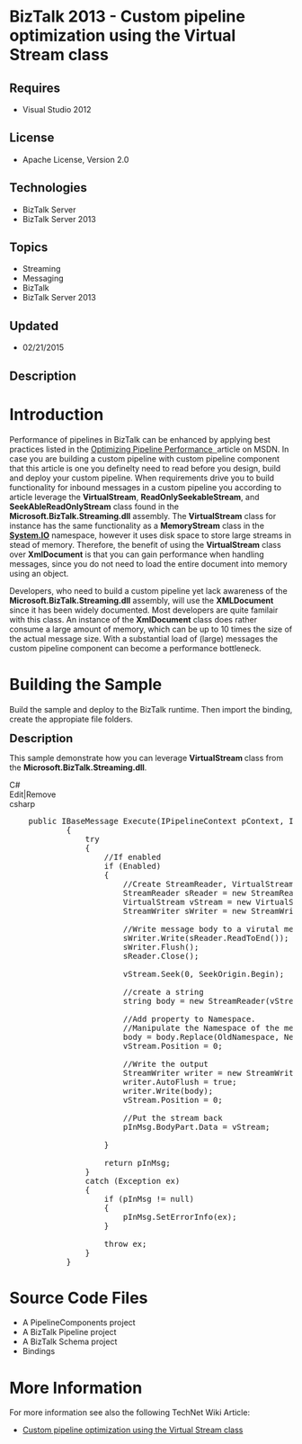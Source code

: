 # BizTalk 2013 - Custom pipeline optimization using the Virtual Stream class
## Requires
- Visual Studio 2012
## License
- Apache License, Version 2.0
## Technologies
- BizTalk Server
- BizTalk Server 2013
## Topics
- Streaming
- Messaging
- BizTalk
- BizTalk Server 2013
## Updated
- 02/21/2015
## Description

<h1>Introduction</h1>
<p>Performance of pipelines in BizTalk can be enhanced by applying best practices listed in the
<a href="http://msdn.microsoft.com/en-us/library/ee377071%28v=bts.70%29.aspx" target="_blank">
Optimizing Pipeline Performance <img title="This link is external to TechNet Wiki. It will open in a new window." src="http://social.technet.microsoft.com/wiki/cfs-file.ashx/__key/communityserver-components-sitefiles/10_5F00_external.png" border="0" alt="">
</a>article on MSDN. In case you are building a custom pipeline with custom pipeline component that this article is one you definelty need to read before you design, build and deploy your custom pipeline. When requirements drive you to build functionality for
 inbound messages in a custom pipeline you according to article leverage the <strong>
VirtualStream</strong>, <strong>ReadOnlySeekableStream</strong>, and <strong>SeekAbleReadOnlyStream</strong> class found in the
<strong>Microsoft.BizTalk.Streaming.dll</strong> assembly. The <strong>VirtualStream</strong> class for instance has the same functionality as a
<strong>MemoryStream</strong> class in the <strong><a class="libraryLink" href="https://msdn.microsoft.com/en-US/library/System.IO.aspx" target="_blank" title="Auto generated link to System.IO">System.IO</a></strong> namespace, however it uses disk space to store large streams in stead of memory. Therefore, the benefit of using the
<strong>VirtualStream</strong> class over <strong>XmlDocument</strong> is that you can gain performance when handling messages, since you do not need to load the entire document into memory using an object.</p>
<p>Developers, who need to build a custom pipeline yet lack awareness of the <strong>
Microsoft.BizTalk.Streaming.dll</strong> assembly, will use the <strong>XMLDocument</strong> since it has been widely documented. Most developers are quite familair with this class. An instance of the
<strong>XmlDocument</strong> class does rather consume a large amount of memory, which can be up to 10 times the size of the actual message size. With a substantial load of (large) messages the custom pipeline component can become a performance bottleneck.</p>
<h1><span>Building the Sample</span></h1>
<p>Build the sample and deploy to the BizTalk runtime. Then import the binding, create the appropiate file folders.<em><br>
</em></p>
<p><span style="font-size:20px; font-weight:bold">Description</span></p>
<p>This sample demonstrate how you can leverage <strong>VirtualStream </strong>class from the
<strong>Microsoft.BizTalk.Streaming.dll</strong>.</p>
<div class="scriptcode">
<div class="pluginEditHolder" pluginCommand="mceScriptCode">
<div class="title"><span>C#</span></div>
<div class="pluginLinkHolder"><span class="pluginEditHolderLink">Edit</span>|<span class="pluginRemoveHolderLink">Remove</span></div>
<span class="hidden">csharp</span>

<div class="preview">
<pre class="csharp">&nbsp;&nbsp;&nbsp;&nbsp;<span class="cs__keyword">public</span>&nbsp;IBaseMessage&nbsp;Execute(IPipelineContext&nbsp;pContext,&nbsp;IBaseMessage&nbsp;pInMsg)&nbsp;
&nbsp;&nbsp;&nbsp;&nbsp;&nbsp;&nbsp;&nbsp;&nbsp;&nbsp;&nbsp;&nbsp;&nbsp;{&nbsp;
&nbsp;&nbsp;&nbsp;&nbsp;&nbsp;&nbsp;&nbsp;&nbsp;&nbsp;&nbsp;&nbsp;&nbsp;&nbsp;&nbsp;&nbsp;&nbsp;<span class="cs__keyword">try</span>&nbsp;
&nbsp;&nbsp;&nbsp;&nbsp;&nbsp;&nbsp;&nbsp;&nbsp;&nbsp;&nbsp;&nbsp;&nbsp;&nbsp;&nbsp;&nbsp;&nbsp;{&nbsp;
&nbsp;&nbsp;&nbsp;&nbsp;&nbsp;&nbsp;&nbsp;&nbsp;&nbsp;&nbsp;&nbsp;&nbsp;&nbsp;&nbsp;&nbsp;&nbsp;&nbsp;&nbsp;&nbsp;&nbsp;<span class="cs__com">//If&nbsp;enabled</span>&nbsp;
&nbsp;&nbsp;&nbsp;&nbsp;&nbsp;&nbsp;&nbsp;&nbsp;&nbsp;&nbsp;&nbsp;&nbsp;&nbsp;&nbsp;&nbsp;&nbsp;&nbsp;&nbsp;&nbsp;&nbsp;<span class="cs__keyword">if</span>&nbsp;(Enabled)&nbsp;
&nbsp;&nbsp;&nbsp;&nbsp;&nbsp;&nbsp;&nbsp;&nbsp;&nbsp;&nbsp;&nbsp;&nbsp;&nbsp;&nbsp;&nbsp;&nbsp;&nbsp;&nbsp;&nbsp;&nbsp;{&nbsp;
&nbsp;&nbsp;&nbsp;&nbsp;&nbsp;&nbsp;&nbsp;&nbsp;&nbsp;&nbsp;&nbsp;&nbsp;&nbsp;&nbsp;&nbsp;&nbsp;&nbsp;&nbsp;&nbsp;&nbsp;&nbsp;&nbsp;&nbsp;&nbsp;<span class="cs__com">//Create&nbsp;StreamReader,&nbsp;VirtualStream&nbsp;and&nbsp;StreamWriter&nbsp;instance</span>&nbsp;
&nbsp;&nbsp;&nbsp;&nbsp;&nbsp;&nbsp;&nbsp;&nbsp;&nbsp;&nbsp;&nbsp;&nbsp;&nbsp;&nbsp;&nbsp;&nbsp;&nbsp;&nbsp;&nbsp;&nbsp;&nbsp;&nbsp;&nbsp;&nbsp;StreamReader&nbsp;sReader&nbsp;=&nbsp;<span class="cs__keyword">new</span>&nbsp;StreamReader(pInMsg.BodyPart.Data);&nbsp;
&nbsp;&nbsp;&nbsp;&nbsp;&nbsp;&nbsp;&nbsp;&nbsp;&nbsp;&nbsp;&nbsp;&nbsp;&nbsp;&nbsp;&nbsp;&nbsp;&nbsp;&nbsp;&nbsp;&nbsp;&nbsp;&nbsp;&nbsp;&nbsp;VirtualStream&nbsp;vStream&nbsp;=&nbsp;<span class="cs__keyword">new</span>&nbsp;VirtualStream();&nbsp;
&nbsp;&nbsp;&nbsp;&nbsp;&nbsp;&nbsp;&nbsp;&nbsp;&nbsp;&nbsp;&nbsp;&nbsp;&nbsp;&nbsp;&nbsp;&nbsp;&nbsp;&nbsp;&nbsp;&nbsp;&nbsp;&nbsp;&nbsp;&nbsp;StreamWriter&nbsp;sWriter&nbsp;=&nbsp;<span class="cs__keyword">new</span>&nbsp;StreamWriter(vStream);&nbsp;
&nbsp;&nbsp;&nbsp;&nbsp;&nbsp;&nbsp;
&nbsp;&nbsp;&nbsp;&nbsp;&nbsp;&nbsp;&nbsp;&nbsp;&nbsp;&nbsp;&nbsp;&nbsp;&nbsp;&nbsp;&nbsp;&nbsp;&nbsp;&nbsp;&nbsp;&nbsp;&nbsp;&nbsp;&nbsp;&nbsp;<span class="cs__com">//Write&nbsp;message&nbsp;body&nbsp;to&nbsp;a&nbsp;virutal&nbsp;memory&nbsp;stream</span>&nbsp;
&nbsp;&nbsp;&nbsp;&nbsp;&nbsp;&nbsp;&nbsp;&nbsp;&nbsp;&nbsp;&nbsp;&nbsp;&nbsp;&nbsp;&nbsp;&nbsp;&nbsp;&nbsp;&nbsp;&nbsp;&nbsp;&nbsp;&nbsp;&nbsp;sWriter.Write(sReader.ReadToEnd());&nbsp;
&nbsp;&nbsp;&nbsp;&nbsp;&nbsp;&nbsp;&nbsp;&nbsp;&nbsp;&nbsp;&nbsp;&nbsp;&nbsp;&nbsp;&nbsp;&nbsp;&nbsp;&nbsp;&nbsp;&nbsp;&nbsp;&nbsp;&nbsp;&nbsp;sWriter.Flush();&nbsp;
&nbsp;&nbsp;&nbsp;&nbsp;&nbsp;&nbsp;&nbsp;&nbsp;&nbsp;&nbsp;&nbsp;&nbsp;&nbsp;&nbsp;&nbsp;&nbsp;&nbsp;&nbsp;&nbsp;&nbsp;&nbsp;&nbsp;&nbsp;&nbsp;sReader.Close();&nbsp;
&nbsp;&nbsp;&nbsp;&nbsp;&nbsp;&nbsp;
&nbsp;&nbsp;&nbsp;&nbsp;&nbsp;&nbsp;&nbsp;&nbsp;&nbsp;&nbsp;&nbsp;&nbsp;&nbsp;&nbsp;&nbsp;&nbsp;&nbsp;&nbsp;&nbsp;&nbsp;&nbsp;&nbsp;&nbsp;&nbsp;vStream.Seek(<span class="cs__number">0</span>,&nbsp;SeekOrigin.Begin);&nbsp;
&nbsp;&nbsp;&nbsp;&nbsp;&nbsp;&nbsp;
&nbsp;&nbsp;&nbsp;&nbsp;&nbsp;&nbsp;&nbsp;&nbsp;&nbsp;&nbsp;&nbsp;&nbsp;&nbsp;&nbsp;&nbsp;&nbsp;&nbsp;&nbsp;&nbsp;&nbsp;&nbsp;&nbsp;&nbsp;&nbsp;<span class="cs__com">//create&nbsp;a&nbsp;string</span>&nbsp;
&nbsp;&nbsp;&nbsp;&nbsp;&nbsp;&nbsp;&nbsp;&nbsp;&nbsp;&nbsp;&nbsp;&nbsp;&nbsp;&nbsp;&nbsp;&nbsp;&nbsp;&nbsp;&nbsp;&nbsp;&nbsp;&nbsp;&nbsp;&nbsp;<span class="cs__keyword">string</span>&nbsp;body&nbsp;=&nbsp;<span class="cs__keyword">new</span>&nbsp;StreamReader(vStream).ReadToEnd();&nbsp;
&nbsp;&nbsp;&nbsp;&nbsp;&nbsp;&nbsp;
&nbsp;&nbsp;&nbsp;&nbsp;&nbsp;&nbsp;&nbsp;&nbsp;&nbsp;&nbsp;&nbsp;&nbsp;&nbsp;&nbsp;&nbsp;&nbsp;&nbsp;&nbsp;&nbsp;&nbsp;&nbsp;&nbsp;&nbsp;&nbsp;<span class="cs__com">//Add&nbsp;property&nbsp;to&nbsp;Namespace.</span>&nbsp;
&nbsp;&nbsp;&nbsp;&nbsp;&nbsp;&nbsp;&nbsp;&nbsp;&nbsp;&nbsp;&nbsp;&nbsp;&nbsp;&nbsp;&nbsp;&nbsp;&nbsp;&nbsp;&nbsp;&nbsp;&nbsp;&nbsp;&nbsp;&nbsp;<span class="cs__com">//Manipulate&nbsp;the&nbsp;Namespace&nbsp;of&nbsp;the&nbsp;message</span>&nbsp;
&nbsp;&nbsp;&nbsp;&nbsp;&nbsp;&nbsp;&nbsp;&nbsp;&nbsp;&nbsp;&nbsp;&nbsp;&nbsp;&nbsp;&nbsp;&nbsp;&nbsp;&nbsp;&nbsp;&nbsp;&nbsp;&nbsp;&nbsp;&nbsp;body&nbsp;=&nbsp;body.Replace(OldNamespace,&nbsp;NewNamespace);&nbsp;
&nbsp;&nbsp;&nbsp;&nbsp;&nbsp;&nbsp;&nbsp;&nbsp;&nbsp;&nbsp;&nbsp;&nbsp;&nbsp;&nbsp;&nbsp;&nbsp;&nbsp;&nbsp;&nbsp;&nbsp;&nbsp;&nbsp;&nbsp;&nbsp;vStream.Position&nbsp;=&nbsp;<span class="cs__number">0</span>;&nbsp;
&nbsp;&nbsp;&nbsp;&nbsp;&nbsp;&nbsp;
&nbsp;&nbsp;&nbsp;&nbsp;&nbsp;&nbsp;&nbsp;&nbsp;&nbsp;&nbsp;&nbsp;&nbsp;&nbsp;&nbsp;&nbsp;&nbsp;&nbsp;&nbsp;&nbsp;&nbsp;&nbsp;&nbsp;&nbsp;&nbsp;<span class="cs__com">//Write&nbsp;the&nbsp;output</span>&nbsp;
&nbsp;&nbsp;&nbsp;&nbsp;&nbsp;&nbsp;&nbsp;&nbsp;&nbsp;&nbsp;&nbsp;&nbsp;&nbsp;&nbsp;&nbsp;&nbsp;&nbsp;&nbsp;&nbsp;&nbsp;&nbsp;&nbsp;&nbsp;&nbsp;StreamWriter&nbsp;writer&nbsp;=&nbsp;<span class="cs__keyword">new</span>&nbsp;StreamWriter(vStream);&nbsp;
&nbsp;&nbsp;&nbsp;&nbsp;&nbsp;&nbsp;&nbsp;&nbsp;&nbsp;&nbsp;&nbsp;&nbsp;&nbsp;&nbsp;&nbsp;&nbsp;&nbsp;&nbsp;&nbsp;&nbsp;&nbsp;&nbsp;&nbsp;&nbsp;writer.AutoFlush&nbsp;=&nbsp;<span class="cs__keyword">true</span>;&nbsp;
&nbsp;&nbsp;&nbsp;&nbsp;&nbsp;&nbsp;&nbsp;&nbsp;&nbsp;&nbsp;&nbsp;&nbsp;&nbsp;&nbsp;&nbsp;&nbsp;&nbsp;&nbsp;&nbsp;&nbsp;&nbsp;&nbsp;&nbsp;&nbsp;writer.Write(body);&nbsp;
&nbsp;&nbsp;&nbsp;&nbsp;&nbsp;&nbsp;&nbsp;&nbsp;&nbsp;&nbsp;&nbsp;&nbsp;&nbsp;&nbsp;&nbsp;&nbsp;&nbsp;&nbsp;&nbsp;&nbsp;&nbsp;&nbsp;&nbsp;&nbsp;vStream.Position&nbsp;=&nbsp;<span class="cs__number">0</span>;&nbsp;
&nbsp;&nbsp;&nbsp;&nbsp;&nbsp;&nbsp;
&nbsp;&nbsp;&nbsp;&nbsp;&nbsp;&nbsp;&nbsp;&nbsp;&nbsp;&nbsp;&nbsp;&nbsp;&nbsp;&nbsp;&nbsp;&nbsp;&nbsp;&nbsp;&nbsp;&nbsp;&nbsp;&nbsp;&nbsp;&nbsp;<span class="cs__com">//Put&nbsp;the&nbsp;stream&nbsp;back</span>&nbsp;
&nbsp;&nbsp;&nbsp;&nbsp;&nbsp;&nbsp;&nbsp;&nbsp;&nbsp;&nbsp;&nbsp;&nbsp;&nbsp;&nbsp;&nbsp;&nbsp;&nbsp;&nbsp;&nbsp;&nbsp;&nbsp;&nbsp;&nbsp;&nbsp;pInMsg.BodyPart.Data&nbsp;=&nbsp;vStream;&nbsp;
&nbsp;&nbsp;&nbsp;&nbsp;&nbsp;&nbsp;
&nbsp;&nbsp;&nbsp;&nbsp;&nbsp;&nbsp;&nbsp;&nbsp;&nbsp;&nbsp;&nbsp;&nbsp;&nbsp;&nbsp;&nbsp;&nbsp;&nbsp;&nbsp;&nbsp;&nbsp;}&nbsp;
&nbsp;&nbsp;&nbsp;&nbsp;&nbsp;&nbsp;
&nbsp;&nbsp;&nbsp;&nbsp;&nbsp;&nbsp;&nbsp;&nbsp;&nbsp;&nbsp;&nbsp;&nbsp;&nbsp;&nbsp;&nbsp;&nbsp;&nbsp;&nbsp;&nbsp;&nbsp;<span class="cs__keyword">return</span>&nbsp;pInMsg;&nbsp;
&nbsp;&nbsp;&nbsp;&nbsp;&nbsp;&nbsp;&nbsp;&nbsp;&nbsp;&nbsp;&nbsp;&nbsp;&nbsp;&nbsp;&nbsp;&nbsp;}&nbsp;
&nbsp;&nbsp;&nbsp;&nbsp;&nbsp;&nbsp;&nbsp;&nbsp;&nbsp;&nbsp;&nbsp;&nbsp;&nbsp;&nbsp;&nbsp;&nbsp;<span class="cs__keyword">catch</span>&nbsp;(Exception&nbsp;ex)&nbsp;
&nbsp;&nbsp;&nbsp;&nbsp;&nbsp;&nbsp;&nbsp;&nbsp;&nbsp;&nbsp;&nbsp;&nbsp;&nbsp;&nbsp;&nbsp;&nbsp;{&nbsp;
&nbsp;&nbsp;&nbsp;&nbsp;&nbsp;&nbsp;&nbsp;&nbsp;&nbsp;&nbsp;&nbsp;&nbsp;&nbsp;&nbsp;&nbsp;&nbsp;&nbsp;&nbsp;&nbsp;&nbsp;<span class="cs__keyword">if</span>&nbsp;(pInMsg&nbsp;!=&nbsp;<span class="cs__keyword">null</span>)&nbsp;
&nbsp;&nbsp;&nbsp;&nbsp;&nbsp;&nbsp;&nbsp;&nbsp;&nbsp;&nbsp;&nbsp;&nbsp;&nbsp;&nbsp;&nbsp;&nbsp;&nbsp;&nbsp;&nbsp;&nbsp;{&nbsp;
&nbsp;&nbsp;&nbsp;&nbsp;&nbsp;&nbsp;&nbsp;&nbsp;&nbsp;&nbsp;&nbsp;&nbsp;&nbsp;&nbsp;&nbsp;&nbsp;&nbsp;&nbsp;&nbsp;&nbsp;&nbsp;&nbsp;&nbsp;&nbsp;pInMsg.SetErrorInfo(ex);&nbsp;
&nbsp;&nbsp;&nbsp;&nbsp;&nbsp;&nbsp;&nbsp;&nbsp;&nbsp;&nbsp;&nbsp;&nbsp;&nbsp;&nbsp;&nbsp;&nbsp;&nbsp;&nbsp;&nbsp;&nbsp;}&nbsp;
&nbsp;&nbsp;&nbsp;&nbsp;&nbsp;&nbsp;
&nbsp;&nbsp;&nbsp;&nbsp;&nbsp;&nbsp;&nbsp;&nbsp;&nbsp;&nbsp;&nbsp;&nbsp;&nbsp;&nbsp;&nbsp;&nbsp;&nbsp;&nbsp;&nbsp;&nbsp;<span class="cs__keyword">throw</span>&nbsp;ex;&nbsp;
&nbsp;&nbsp;&nbsp;&nbsp;&nbsp;&nbsp;&nbsp;&nbsp;&nbsp;&nbsp;&nbsp;&nbsp;&nbsp;&nbsp;&nbsp;&nbsp;}&nbsp;
&nbsp;&nbsp;&nbsp;&nbsp;&nbsp;&nbsp;&nbsp;&nbsp;&nbsp;&nbsp;&nbsp;&nbsp;}&nbsp;
</pre>
</div>
</div>
</div>
<h1><span>Source Code Files</span></h1>
<ul>
<li>A PipelineComponents project </li><li>A BizTalk Pipeline project </li><li>A BizTalk Schema project </li><li>Bindings </li></ul>
<h1>More Information</h1>
<p>For more information see also the following TechNet Wiki Article:</p>
<ul>
<li><a href="http://social.technet.microsoft.com/wiki/contents/articles/29169.custom-pipeline-optimization-using-the-virtual-stream-class.aspx" target="_blank">Custom pipeline optimization using the Virtual Stream class</a>
</li></ul>
